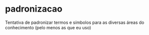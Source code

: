 # padronizacao
Tentativa de padronizar termos e símbolos para as diversas áreas do conhecimento (pelo menos as que eu uso)
